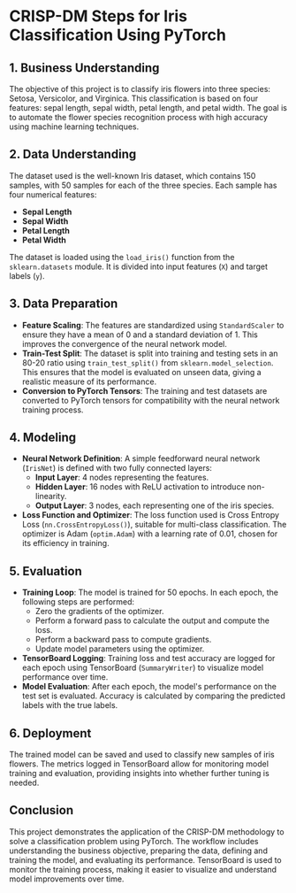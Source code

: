 # CRISP-DM Steps for Iris Classification Using PyTorch

## 1. Business Understanding
The objective of this project is to classify iris flowers into three species: Setosa, Versicolor, and Virginica. This classification is based on four features: sepal length, sepal width, petal length, and petal width. The goal is to automate the flower species recognition process with high accuracy using machine learning techniques.

## 2. Data Understanding
The dataset used is the well-known Iris dataset, which contains 150 samples, with 50 samples for each of the three species. Each sample has four numerical features:
- **Sepal Length**
- **Sepal Width**
- **Petal Length**
- **Petal Width**

The dataset is loaded using the `load_iris()` function from the `sklearn.datasets` module. It is divided into input features (`X`) and target labels (`y`).

## 3. Data Preparation
- **Feature Scaling**: The features are standardized using `StandardScaler` to ensure they have a mean of 0 and a standard deviation of 1. This improves the convergence of the neural network model.
- **Train-Test Split**: The dataset is split into training and testing sets in an 80-20 ratio using `train_test_split()` from `sklearn.model_selection`. This ensures that the model is evaluated on unseen data, giving a realistic measure of its performance.
- **Conversion to PyTorch Tensors**: The training and test datasets are converted to PyTorch tensors for compatibility with the neural network training process.

## 4. Modeling
- **Neural Network Definition**: A simple feedforward neural network (`IrisNet`) is defined with two fully connected layers:
  - **Input Layer**: 4 nodes representing the features.
  - **Hidden Layer**: 16 nodes with ReLU activation to introduce non-linearity.
  - **Output Layer**: 3 nodes, each representing one of the iris species.
- **Loss Function and Optimizer**: The loss function used is Cross Entropy Loss (`nn.CrossEntropyLoss()`), suitable for multi-class classification. The optimizer is Adam (`optim.Adam`) with a learning rate of 0.01, chosen for its efficiency in training.

## 5. Evaluation
- **Training Loop**: The model is trained for 50 epochs. In each epoch, the following steps are performed:
  - Zero the gradients of the optimizer.
  - Perform a forward pass to calculate the output and compute the loss.
  - Perform a backward pass to compute gradients.
  - Update model parameters using the optimizer.
- **TensorBoard Logging**: Training loss and test accuracy are logged for each epoch using TensorBoard (`SummaryWriter`) to visualize model performance over time.
- **Model Evaluation**: After each epoch, the model's performance on the test set is evaluated. Accuracy is calculated by comparing the predicted labels with the true labels.

## 6. Deployment
The trained model can be saved and used to classify new samples of iris flowers. The metrics logged in TensorBoard allow for monitoring model training and evaluation, providing insights into whether further tuning is needed.

## Conclusion
This project demonstrates the application of the CRISP-DM methodology to solve a classification problem using PyTorch. The workflow includes understanding the business objective, preparing the data, defining and training the model, and evaluating its performance. TensorBoard is used to monitor the training process, making it easier to visualize and understand model improvements over time.
